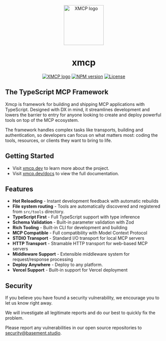 <div align="center">
  <a href="https://xmcp.dev">
    <picture>
      <img alt="XMCP logo" src="https://assets.basehub.com/bf7c3bb1/00bc035af33e78f6ebf4d1978071e248/favicon.png" height="128">
    </picture>
  </a>
  <h1>xmcp</h1>

<a href="https://basement.studio"><img alt="XMCP logo" src="https://img.shields.io/badge/MADE%20BY%20basement.studio-000000.svg?style=for-the-badge&labelColor=000"></a>
<a href="https://www.npmjs.com/package/xmcp"><img alt="NPM version" src="https://img.shields.io/npm/v/xmcp.svg?style=for-the-badge&labelColor=000000"></a>
<a href="https://github.com/basementstudio/xmcp/blob/main/license.md"><img alt="License" src="https://img.shields.io/npm/l/xmcp.svg?style=for-the-badge&labelColor=000000"></a>

</div>

## The TypeScript MCP Framework

Xmcp is framework for building and shipping MCP applications with TypeScript. Designed with DX in mind, it streamlines development and lowers the barrier to entry for anyone looking to create and deploy powerful tools on top of the MCP ecosystem.

The framework handles complex tasks like transports, building and authentication, so developers can focus on what matters most: coding the tools, resources, or clients they want to bring to life.

## Getting Started

- Visit [xmcp.dev](https://xmcp.dev) to learn more about the project.
- Visit [xmcp.dev/docs](https://xmcp.dev/docs) to view the full documentation.

## Features

- **Hot Reloading** - Instant development feedback with automatic rebuilds
- **File system routing** - Tools are automatically discovered and registered from `src/tools` directory.
- **TypeScript First** - Full TypeScript support with type inference
- **Schema Validation** - Built-in parameter validation with Zod
- **Rich Tooling** - Built-in CLI for development and building
- **MCP Compatible** - Full compatibility with Model Context Protocol
- **STDIO Transport** - Standard I/O transport for local MCP servers
- **HTTP Transport** - Stramable HTTP transport for web-based MCP servers
- **Middleware Support** - Extensible middleware system for request/response processing
- **Deploy Anywhere** - Deploy to any platform.
- **Vercel Support** - Built-in support for Vercel deployment

## Security

If you believe you have found a security vulnerability, we encourage you to let us know right away.

We will investigate all legitimate reports and do our best to quickly fix the problem.

Please report any vulnerabilities in our open source repositories to [security@basement.studio](mailto:security@basement.studio).
